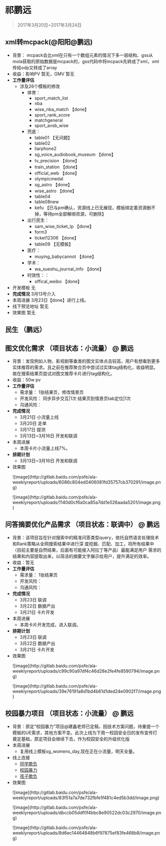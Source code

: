 # 祁鹏远

> 2017年3月20日~2017年3月24日
 
## xml转mcpack(@阳阳@鹏远)
- 背景：
mcpack会比xml在只有一个数组元素的情况下多一层结构、gss从mola获取的原始数据是mcpack的，gss代码中将mcpack先转成了xml，xml传给odp又转成了array
- 收益：影响PV 暂无，GMV 暂无
- **工作量评估** 
  - 涉及26个模板的修改
	- 体育：
    	- sport_match_list
		- nba	
		- wise_nba_match      【done】
		- sport_rank_score
		- matchgeneral
		- sport_avsb_wise
	- 兜底：
	    - table01	【无问题】
		- table02
		- liarphone2
		- sg_voice_audiobook_museum 【done】
		- tv_precision    【done】
		- train_station	   【done】
		- official_web   【done】
		- olympicmedal
		- sg_astro	【done】
		- wise_astro	【done】
		- table04
		- table08new
		- kefu  【已与pm确认，资源线上已无展现，模板绑定着资源删不掉，等待pm全部解绑资源，可删除】
    - 出行民生：
    	- sam_wise_ticket_lp 【done】
		- form3	
		- ticket12306	【done】
		- table09	【无模板】
	- 医疗：
    	- muying_babycannot	【done】
	- 学术：
    	- wa_xueshu_journal_info	【done】
	- 时效性：：
    	- offical_weibo	【done】
- 开发模板
	无
- **完成情况**
	3月13号介入
- 本周进展
	3月23日【done】进行上线。
- 线下预览地址
	暂无
- 效果图
 	暂无
 


 
## 民生 （鹏远）  
## 图文优化需求 （项目状态：小流量） @ 鹏远 
- 背景：发现例如人物，影视剧等垂类的图文实体点击较高，用户有想看到更多实体推荐的需求。且之前在推荐聚合页中尝试过实体tag结构化，收益明显。故在搜索结果页尝试对图文推荐卡片进行tag结构化。
- 收益：50w pv
- **工作量评估** 
  - 需求量：
 	1张结果页，修改情景页
  - 开发风险：
	同步异步交互|1次
	结果页到情景页tab定位|1次
  - 沟通风险：
- **完成情况** 
	- 3月21日 小流量上线
	- 3月20日 走单
	- 3月17日 提测
	- 3月13日~3月16日 开发和联调	
- 本周进展 
	- 本周卡片小流量上线7%。
- **排期计划**
  - 3月13日~3月16日 开发和联调
- 效果图 
	<p> ![image](http://gitlab.baidu.com/psfe/ala-weeklyreport/uploads/6086c804ed0406081fd35757cb370291/image.png)</p>
	<p> ![image](http://gitlab.baidu.com/psfe/ala-weeklyreport/uploads/1140d0cf6a0ca85a7dd1e526aada5201/image.png)</p>
 
## 问答摘要优化产品需求 （项目状态：联调中） @ 鹏远 
- 背景：该项目旨在针对搜索中的精准问答类型query，依托自然语言处理技术和Rank策略从全网搜索结果中进行深
度挖掘、匹配、加工，将所有结果中（目前主要是自然结果，后面有可能接入阿拉丁等产品）最能满足用户
需求的结果和内容提取出来，以简洁的摘要文字展示给用户，提升满足的效率。
- 收益：暂无
- **工作量评估** 
    - 需求量：
      1张结果页
    - 开发风险：
    - 沟通风险：
- **完成情况** 
	- 3月23日  联调
	- 3月22日  数据产出
	- 3月21日  卡片开发
- 本周进展 
    - 本周卡片开发完成，进入联调。
- **排期计划**
    - 3月23日  联调
	- 3月22日  数据产出
	- 3月21日  卡片开发
- 效果图
	<p>![image](http://gitlab.baidu.com/psfe/ala-weeklyreport/uploads/c99c90a97df4c46d28e2fe4fe8590794/image.png)</p>
	<p>![image](http://gitlab.baidu.com/psfe/ala-weeklyreport/uploads/39e76191a8d1bd4b61d1ded24e0902f7/image.png)</p>
 
## 校园暴力项目 （项目状态：小流量） @ 鹏远 
- 背景：原定“校园暴力”项目@建鑫老师已定稿，因技术方案问题，待重提一个模板的UE需求，其他方案不变。此次上线为下周一校园安全日的发布宣传打奠定基础，原定项目会继续下去，作为校园安全的升级优化版
- 本周进展 
    - 复用线上模板sg_womens_day,现在正在小流量，明天全量。
- 线上连接
	- [同学欺负](https://m.baidu.com/ssid=67b87370616d616c61931e/s?word=%E5%90%8C%E5%AD%A6%E6%AC%BA%E8%B4%9F&sid=101465)
	- [校园暴力](https://m.baidu.com/ssid=67b87370616d616c61931e/s?word=%E6%A0%A1%E5%9B%AD%E6%9A%B4%E5%8A%9B&sid=101465)
	- [孩子欺负](https://m.baidu.com/ssid=67b87370616d616c61931e/s?word=%E5%AD%A9%E5%AD%90%E6%AC%BA%E8%B4%9F&sid=101465)
- 效果图
	<p>![image](http://gitlab.baidu.com/psfe/ala-weeklyreport/uploads/83f51a7a7de732fbfe1f481c4ed5b3dd/image.png)</p>
    <p>![image](http://gitlab.baidu.com/psfe/ala-weeklyreport/uploads/dbccb05ddf0f4bbc8e90522dc03c2970/image.png)</p>
    <p>![image](http://gitlab.baidu.com/psfe/ala-weeklyreport/uploads/8d6ec14464848b6f97875ef83fe468b8/image.png)</p>


 	





